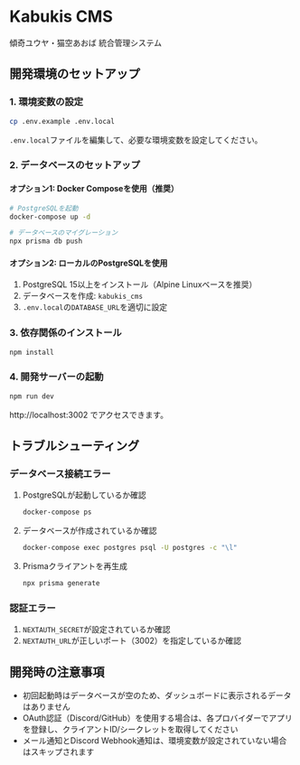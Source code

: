 # Kabukis CMS

傾奇ユウヤ・猫空あおば 統合管理システム

## 開発環境のセットアップ

### 1. 環境変数の設定

```bash
cp .env.example .env.local
```

`.env.local`ファイルを編集して、必要な環境変数を設定してください。

### 2. データベースのセットアップ

#### オプション1: Docker Composeを使用（推奨）

```bash
# PostgreSQLを起動
docker-compose up -d

# データベースのマイグレーション
npx prisma db push
```

#### オプション2: ローカルのPostgreSQLを使用

1. PostgreSQL 15以上をインストール（Alpine Linuxベースを推奨）
2. データベースを作成: `kabukis_cms`
3. `.env.local`の`DATABASE_URL`を適切に設定

### 3. 依存関係のインストール

```bash
npm install
```

### 4. 開発サーバーの起動

```bash
npm run dev
```

http://localhost:3002 でアクセスできます。

## トラブルシューティング

### データベース接続エラー

1. PostgreSQLが起動しているか確認
   ```bash
   docker-compose ps
   ```

2. データベースが作成されているか確認
   ```bash
   docker-compose exec postgres psql -U postgres -c "\l"
   ```

3. Prismaクライアントを再生成
   ```bash
   npx prisma generate
   ```

### 認証エラー

1. `NEXTAUTH_SECRET`が設定されているか確認
2. `NEXTAUTH_URL`が正しいポート（3002）を指定しているか確認

## 開発時の注意事項

- 初回起動時はデータベースが空のため、ダッシュボードに表示されるデータはありません
- OAuth認証（Discord/GitHub）を使用する場合は、各プロバイダーでアプリを登録し、クライアントID/シークレットを取得してください
- メール通知とDiscord Webhook通知は、環境変数が設定されていない場合はスキップされます 